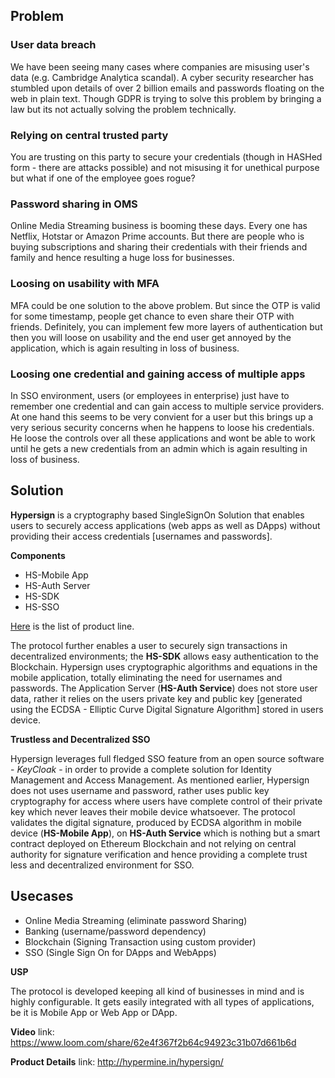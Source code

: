 ## Problem

### User data breach

We have been seeing many cases where companies are misusing user's data (e.g. Cambridge Analytica scandal). A cyber security researcher has stumbled upon details of over 2 billion emails and passwords floating on the web in plain text. Though GDPR is trying to solve this problem by bringing a law but its not actually solving the problem technically.

### Relying on central trusted party

You are trusting on this party to secure your credentials (though in HASHed form - there are attacks possible) and not misusing it for unethical purpose but what if one of the employee goes rogue? 

### Password sharing in OMS

Online Media Streaming business is booming these days. Every one has Netflix, Hotstar or Amazon Prime accounts. But there are people who is buying subscriptions and sharing their credentials with their friends and family and hence resulting a huge loss for businesses.

### Loosing on usability with MFA

MFA could be one solution to the above problem. But since the OTP is valid for some timestamp, people get chance to even share their OTP with friends. Definitely, you can implement few more layers of authentication but then you will loose on usability and the end user get annoyed by the application, which is again resulting in loss of business.

### Loosing one credential and gaining access of multiple apps

In SSO environment, users (or employees in enterprise) just have to remember one credential and can gain access to multiple service providers. At one hand this seems to be very convient for a user but this brings up a very serious security concerns when he happens to loose his credentials. He loose the controls over all these applications and wont be able to work until he gets a new credentials from an admin which is again resulting in loss of business.

## Solution

**Hypersign** is a cryptography based SingleSignOn Solution that enables users to securely access applications (web apps as well as DApps) without providing their access credentials [usernames and passwords].

**Components**

 - HS-Mobile App
 - HS-Auth Server
 - HS-SDK
 - HS-SSO

[Here](docs/hs-products.md) is the list of product line.

The protocol further enables a user to securely sign transactions in decentralized environments; the **HS-SDK** allows easy authentication to the Blockchain.  Hypersign uses cryptographic algorithms and equations in the mobile application, totally eliminating the need for usernames and passwords. The Application Server (**HS-Auth Service**) does not store user data, rather it relies on the users private key and public key [generated using the ECDSA - Elliptic Curve Digital Signature Algorithm] stored in users device. 

**Trustless and Decentralized SSO**

Hypersign leverages full fledged SSO feature from an open source software - *KeyCloak* - in order to provide a complete solution for Identity Management and Access Management. As mentioned earlier, Hypersign does not uses username and password, rather uses public key cryptography for access where users have complete control of their private key which never leaves their mobile device whatsoever. The protocol validates the digital signature, produced by ECDSA algorithm in mobile device (**HS-Mobile App**), on **HS-Auth Service** which is nothing but a smart contract deployed on Ethereum Blockchain and not relying on central authority for signature verification and hence providing a complete  trust less and decentralized environment for SSO.

## Usecases

- Online Media Streaming (eliminate password Sharing)
- Banking (username/password dependency)
- Blockchain (Signing Transaction using custom provider)
- SSO (Single Sign On for DApps and WebApps)

**USP**

The protocol is developed keeping all kind of businesses in mind and is highly configurable. It gets easily integrated with all types of applications, be it is Mobile App or Web App or DApp. 

**Video**
link: https://www.loom.com/share/62e4f367f2b64c94923c31b07d661b6d

**Product Details**
link: http://hypermine.in/hypersign/